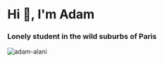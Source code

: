 <h1>Hi 👋, I'm Adam</h1>
<h3>Lonely student in the wild suburbs of Paris</h3>
<p><img align="left" src="https://github-readme-stats.vercel.app/api/top-langs?username=adam-alani&show_icons=true&locale=en&layout=compact" alt="adam-alani" /></p>
